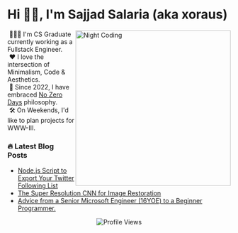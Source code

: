<h1 align="left">Hi 👋🏻, I'm Sajjad Salaria (aka xoraus)</h1> 

<img alt="Night Coding" src="https://cdn.dribbble.com/users/626327/screenshots/2913306/media/cdff5a5b7c68885d330ef7b7a7c7e19b.gif" width="350" align="right"/>
   
&nbsp;👨🏻‍💻 I'm CS Graduate currently working as a Fullstack Engineer.\
&nbsp;❤️ I love the intersection of Minimalism, Code & Aesthetics.\
&nbsp;🚀 Since 2022, I have embraced [No Zero Days](#) philosophy.\
&nbsp;🛠️ On Weekends, I'd like to plan projects for WWW-III.
   
<h3> 🔥 Latest Blog Posts </h3>
<!-- Blog:START -->

- [Node.js Script to Export Your Twitter Following List](https://xoraus.medium.com/how-to-export-your-twitter-following-list-to-a-csv-file-d3228d7d5650)
- [The Super Resolution CNN for Image Restoration](https://medium.com/p/ff1e8420d846)
- [Advice from a Senior Microsoft Engineer (16YOE) to a Beginner Programmer.](https://xoraus.hashnode.dev/breaking-into-the-big-leagues-tips-from-senior-software-engineer-at-microsoft-16-yoe)

<div align="center">
   
![Profile Views](https://komarev.com/ghpvc/?username=xoraus&style=for-the-badge) 

</div>
